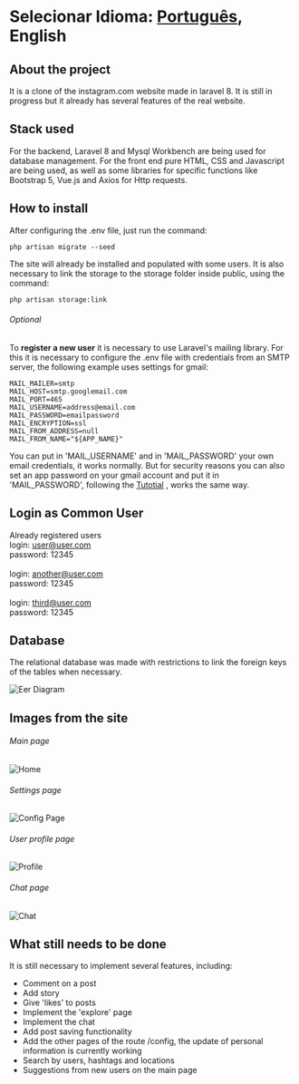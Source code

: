 Selecionar Idioma: [Português](https://github.com/andre-rep/laravel-instagram-clone/blob/master/README-pt.md), **English**
========

## About the project

It is a clone of the instagram.com website made in laravel 8. It is still in progress but it already has several features of the real website.

## Stack used

For the backend, Laravel 8 and Mysql Workbench are being used for database management. For the front end pure HTML, CSS and Javascript are being used, as well as some libraries for specific functions like Bootstrap 5, Vue.js and Axios for Http requests.

## How to install

After configuring the .env file, just run the command:
```
php artisan migrate --seed
```
The site will already be installed and populated with some users.
It is also necessary to link the storage to the storage folder inside public, using the command:
```
php artisan storage:link
```

###### Optional

To **register a new user** it is necessary to use Laravel's mailing library. For this it is necessary to configure the .env file with credentials from an SMTP server, the following example uses settings for gmail:
```
MAIL_MAILER=smtp
MAIL_HOST=smtp.googlemail.com
MAIL_PORT=465
MAIL_USERNAME=address@email.com
MAIL_PASSWORD=emailpassword
MAIL_ENCRYPTION=ssl
MAIL_FROM_ADDRESS=null
MAIL_FROM_NAME="${APP_NAME}"
```
You can put in 'MAIL_USERNAME' and in 'MAIL_PASSWORD' your own email credentials, it works normally. But for security reasons you can also set an app password on your gmail account and put it in 'MAIL_PASSWORD', following the [Tutotial](https://support.google.com/mail/answer/185833?hl=en) , works the same way.

## Login as Common User

Already registered users\
login: user@user.com\
password: 12345\
\
login: another@user.com\
password: 12345\
\
login: third@user.com\
password: 12345

## Database

The relational database was made with restrictions to link the foreign keys of the tables when necessary.

![Eer Diagram](https://raw.githubusercontent.com/andre-rep/laravel-instagram-clone/master/public/andre-rep/eer-diagram.png)

## Images from the site

###### Main page

![Home](https://raw.githubusercontent.com/andre-rep/laravel-instagram-clone/master/public/andre-rep/home.png)

###### Settings page

![Config Page](https://raw.githubusercontent.com/andre-rep/laravel-instagram-clone/master/public/andre-rep/config-page.png)

###### User profile page

![Profile](https://raw.githubusercontent.com/andre-rep/laravel-instagram-clone/master/public/andre-rep/profile.png)

###### Chat page

![Chat](https://raw.githubusercontent.com/andre-rep/laravel-instagram-clone/master/public/andre-rep/chat.png)

## What still needs to be done

It is still necessary to implement several features, including:
- Comment on a post
- Add story
- Give 'likes' to posts
- Implement the 'explore' page
- Implement the chat
- Add post saving functionality
- Add the other pages of the route /config, the update of personal information is currently working
- Search by users, hashtags and locations
- Suggestions from new users on the main page